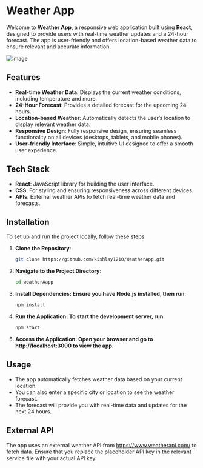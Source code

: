 # Weather App

Welcome to **Weather App**, a responsive web application built using **React**, designed to provide users with real-time weather updates and a 24-hour forecast. The app is user-friendly and offers location-based weather data to ensure relevant and accurate information. 

![image](https://github.com/user-attachments/assets/4c5470da-23b5-447e-9544-f3182b66477f)


## Features

- **Real-time Weather Data**: Displays the current weather conditions, including temperature and more.
- **24-Hour Forecast**: Provides a detailed forecast for the upcoming 24 hours.
- **Location-based Weather**: Automatically detects the user’s location to display relevant weather data.
- **Responsive Design**: Fully responsive design, ensuring seamless functionality on all devices (desktops, tablets, and mobile phones).
- **User-friendly Interface**: Simple, intuitive UI designed to offer a smooth user experience.

## Tech Stack

- **React**: JavaScript library for building the user interface.
- **CSS**: For styling and ensuring responsiveness across different devices.
- **APIs**: External weather APIs to fetch real-time weather data and forecasts.
  
## Installation

To set up and run the project locally, follow these steps:

1. **Clone the Repository**:
   ```bash
   git clone https://github.com/kishlay1210/WeatherApp.git

2. **Navigate to the Project Directory**:
   ```bash
   cd weatherAapp

3. **Install Dependencies: Ensure you have Node.js installed, then run**:
      ```bash
   npm install

4. **Run the Application: To start the development server, run**:
    ```bash
   npm start

5. **Access the Application: Open your browser and go to http://localhost:3000 to view the app**.

## Usage
- The app automatically fetches weather data based on your current location.
- You can also enter a specific city or location to see the weather forecast.
- The forecast will provide you with real-time data and updates for the next 24 hours.


## External API
The app uses an external weather API from https://www.weatherapi.com/ to fetch data. 
Ensure that you replace the placeholder API key in the relevant service file with your actual API key.
